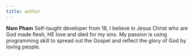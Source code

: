 ```yaml
---
title: author
---
```


**Nam Pham** Self-taught developer from 16, I believe in Jesus Christ who are God made flesh, HE love and died for my sins. My passion is using programming skill to spread out the Gospel and reflect the glory of God by loving people.
